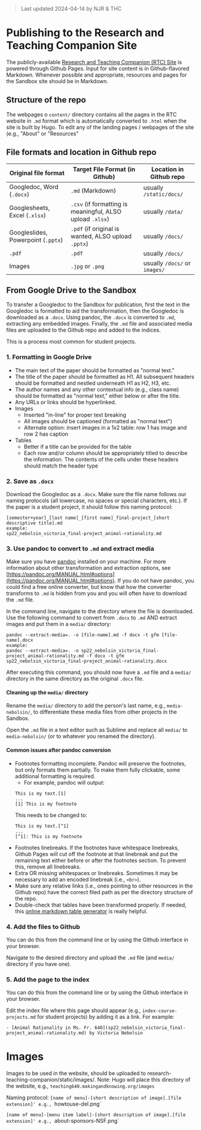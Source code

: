 > Last updated 2024-04-14 by NJR & THC

# Publishing to the Research and Teaching Companion Site
The publicly-available [Research and Teaching Companion (RTC) Site](https://cu-mkp.github.io/research-teaching-companion/) is powered through Github Pages. Input for site content is in Github-flavored Markdown. Whenever possible and appropriate, resources and pages for the Sandbox site should be in Markdown.

## Structure of the repo
The webpages o
`content/` directory contains all the pages in the RTC website in `.md` format which is automatically converted to `.html` when the site is built by Hugo. To edit any of the landing pages / webpages of the site (e.g., "About" or "Resources"

## File formats and location in Github repo

| Original file format               | Target File Format (in Github)                            | Location in Github repo       |
|------------------------------------|-----------------------------------------------------------|-------------------------------|
| Googledoc, Word (`.docx`)          | `.md` (Markdown)                                          | usually `/static/docs/`              |
| Googlesheets, Excel (`.xlsx`)      | `.csv` (if formatting is meaningful, ALSO upload `.xlsx`) | usually `/data/`              |
| Googleslides, Powerpoint (`.pptx`) | `.pdf` (if original is wanted, ALSO upload `.pptx`)       | usually `/docs/`              |
| `.pdf`                             | `.pdf`                                                    | usually `/docs/`              |
| Images                             | `.jpg` or `.png`                                          | usually `/docs/` or `images/` |

## From Google Drive to the Sandbox
To transfer a Googledoc to the Sandbox for publication, first the text in the Googledoc is formatted to aid the transformation, then the Googledoc is downloaded as a `.docx`. Using pandoc, the `.docx` is converted to `.md`, extracting any embedded images. Finally, the `.md` file and associated media files are uploaded to the Github repo and added to the indices. 

This is a process most common for student projects.

### 1. Formatting in Google Drive
- The main text of the paper should be formatted as "normal text."
- The title of the paper should be formatted as H1. All subsequent headers should be formatted and nestled underneath H1 as H2, H3, etc.
- The author names and any other contextual info (e.g., class name) should be formatted as "normal text," either below or after the title.
- Any URLs or links should be hyperlinked.
- Images
     - Inserted "in-line" for proper text breaking
     - All images should be captioned (formatted as "normal text")
     - Alternate option: insert images in a 1x2 table: row 1 has image and row 2 has caption
- Tables
     - Better if a title can be provided for the table
     - Each row and/or column should be appropriately titled to describe the information. The contents of the cells under these headers should match the header type

### 2. Save as `.docx`
Download the Googledoc as a `.docx`. Make sure the file name follows our naming protocols (all lowercase, no spaces or special characters, etc.). If the paper is a student project, it should follow this naming protocol:
```
[semester+year]_[last name]_[first name]_final-project_[short descriptive title].md
example:
sp22_nebolsin_victoria_final-project_animal-rationality.md
```

### 3. Use pandoc to convert to `.md` and extract media
Make sure you have [pandoc](https://pandoc.org/) installed on your machine. For more information about other transformation and extraction options, see [https://pandoc.org/MANUAL.html#options](https://pandoc.org/MANUAL.html#options). If you do not have pandoc, you could find a free online converter, but know that how the converter transforms to `.md` is hidden from you and you will often have to download the `.md` file.

In the command line, navigate to the directory where the file is downloaded. Use the following command to convert from `.docx` to `.md` AND extract images and put them in a `media/` directory:
```
pandoc --extract-media=. -o [file-name].md -f docx -t gfm [file-name].docx
example:
pandoc --extract-media=. -o sp22_nebolsin_victoria_final-project_animal-rationality.md -f docx -t gfm sp22_nebolsin_victoria_final-project_animal-rationality.docx
```

After executing this command, you should now have a `.md` file and a `media/` directory in the same directory as the original `.docx` file.

#### Cleaning up the `media/` directory
Rename the `media/` directory to add the person's last name, e.g., `media-nebolsin/`, to differentiate these media files from other projects in the Sandbox. 

Open the `.md` file in a text editor such as Sublime and replace all `media/` to `media-nebolsin/` (or to whatever you renamed the directory).

#### Common issues after pandoc conversion
- Footnotes formatting incomplete. Pandoc will preserve the footnotes, but only formats them partially. To make them fully clickable, some additional formatting is required.
     - For example, pandoc will output:
    ```
    This is my text.[1]
    ...
    [1] This is my footnote
    ```
    This needs to be changed to:
    ```
    This is my text.[^1]
    ...
    [^1]: This is my footnote
    ```
- Footnotes linebreaks. If the footnotes have whitespace linebreaks, Github Pages will cut off the footnote at that linebreak and put the remaining text either before or after the footnotes section. To prevent this, remove all linebreaks.     
- Extra OR missing whitespaces or linebreaks. Sometimes it may be necessary to add an encoded linebreak (i.e., `<br>`).
- Make sure any relative links (i.e., ones pointing to other resources in the Github repo) have the correct filed path as per the directory structure of the repo.
- Double-check that tables have been transformed properly. If needed, this [online markdown table generator](https://www.tablesgenerator.com/markdown_tables) is really helpful. 

### 4. Add the files to Github
You can do this from the command line or by using the Github interface in your browser. 

Navigate to the desired directory and upload the `.md` file (and `media/` directory if you have one). 

### 5. Add the page to the index
You can do this from the command line or by using the Github interface in your browser. 

Edit the index file where this page should appear (e.g., `index-course-projects.md` for student projects) by adding it as a link.
For example:
```
- [Animal Rationality in Ms. Fr. 640](sp22_nebolsin_victoria_final-project_animal-rationality.md) by Victoria Nebolsin
```


# Images
Images to be used in the website, should be uploaded to research-teaching-companion/static/images/. Note: Hugo will place this directory of the website, e.g., `teaching640.makingandknowing.org/images`

Naming protocol:
`[name of menu]-[short description of image].[file extension]'
e.g., `howtouse-del.png`

`[name of menu]-[menu item label]-[short description of image].[file extension]'
e.g., `about-sponsors-NSF.png`
